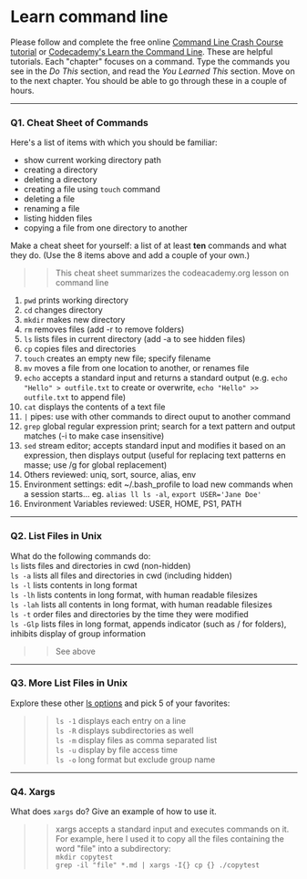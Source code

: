 # Learn command line

Please follow and complete the free online [Command Line Crash Course
tutorial](https://web.archive.org/web/20160708171659/http://cli.learncodethehardway.org/book/) or [Codecademy's Learn the Command Line](https://www.codecademy.com/learn/learn-the-command-line). These are helpful tutorials. Each "chapter" focuses on a command. Type the commands you see in the _Do This_ section, and read the _You Learned This_ section. Move on to the next chapter. You should be able to go through these in a couple of hours.

---

### Q1.  Cheat Sheet of Commands  

Here's a list of items with which you should be familiar:  
* show current working directory path
* creating a directory
* deleting a directory
* creating a file using `touch` command
* deleting a file
* renaming a file
* listing hidden files
* copying a file from one directory to another

Make a cheat sheet for yourself: a list of at least **ten** commands and what they do.  (Use the 8 items above and add a couple of your own.)  

> > This cheat sheet summarizes the codeacademy.org lesson on command line  
1. `pwd` prints working directory  
2. `cd` changes directory  
3. `mkdir` makes new directory  
4. `rm` removes files (add -r to remove folders)  
5. `ls` lists files in current directory (add -a to see hidden files)  
6. `cp` copies files and directories  
7. `touch` creates an empty new file; specify filename  
8. `mv` moves a file from one location to another, or renames file  
9. `echo` accepts a standard input and returns a standard output (e.g. `echo "Hello" > outfile.txt` to create or overwrite, `echo "Hello" >> outfile.txt` to append file)  
10. `cat` displays the contents of a text file  
11. `|` pipes: use with other commands to direct ouput to another command  
12. `grep` global regular expression print; search for a text pattern and output matches (-i to make case insensitive)  
13. `sed` stream editor; accepts standard input and modifies it based on an expression, then displays output (useful for replacing text patterns en masse; use /g for global replacement)  
14. Others reviewed: uniq, sort, source, alias, env  
15. Environment settings: edit ~/.bash_profile to load new commands when a session starts... eg. `alias ll ls -al`, `export USER='Jane Doe'`  
16. Environment Variables reviewed: USER, HOME, PS1, PATH

---

### Q2.  List Files in Unix   

What do the following commands do:  
`ls`  lists files and directories in cwd (non-hidden)  
`ls -a`  lists all files and directories in cwd (including hidden)  
`ls -l`  lists contents in long format  
`ls -lh`  lists contents in long format, with human readable filesizes  
`ls -lah` lists all contents in long format, with human readable filesizes  
`ls -t`  order files and directories by the time they were modified  
`ls -Glp`  lists files in long format, appends indicator (such as / for folders), inhibits display of group information  

> > See above

---

### Q3.  More List Files in Unix  

Explore these other [ls options](http://www.techonthenet.com/unix/basic/ls.php) and pick 5 of your favorites:

> >`ls -1` displays each entry on a line  
`ls -R` displays subdirectories as well  
`ls -m` display files as comma separated list  
`ls -u` display by file access time  
`ls -o` long format but exclude group name  

---

### Q4.  Xargs   

What does `xargs` do? Give an example of how to use it.

> > xargs accepts a standard input and executes commands on it.  For example, here I used it to copy all the files containing the word "file" into a subdirectory:  
`mkdir copytest`  
`grep -il "file" *.md | xargs -I{} cp {} ./copytest`
